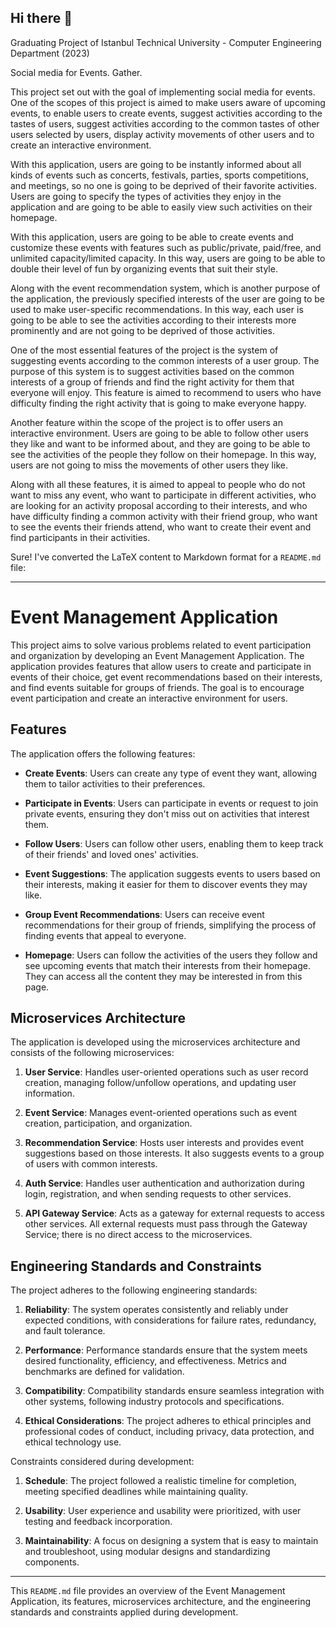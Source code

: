 ## Hi there 👋

Graduating Project of Istanbul Technical University - Computer Engineering Department (2023)

Social media for Events. Gather.


This project set out with the goal of implementing social media for events. One of the scopes of this project is aimed to make users aware of upcoming events, to enable users to create events, suggest activities according to the tastes of users, suggest activities according to the common tastes of other users selected by users, display activity movements of other users and to create an interactive environment.

With this application, users are going to be instantly informed about all kinds of events such as concerts, festivals, parties, sports competitions, and meetings, so no one is going to be deprived of their favorite activities. Users are going to specify the types of activities they enjoy in the application and are going to be able to easily view such activities on their homepage.

With this application, users are going to be able to create events and customize these events with features such as public/private, paid/free, and unlimited capacity/limited capacity. In this way, users are going to be able to double their level of fun by organizing events that suit their style.

Along with the event recommendation system, which is another purpose of the application, the previously specified interests of the user are going to be used to make user-specific recommendations. In this way, each user is going to be able to see the activities according to their interests more prominently and are not going to be deprived of those activities.

One of the most essential features of the project is the system of suggesting events according to the common interests of a user group. The purpose of this system is to suggest activities based on the common interests of a group of friends and find the right activity for them that everyone will enjoy. This feature is aimed to recommend to users who have difficulty finding the right activity that is going to make everyone happy.

Another feature within the scope of the project is to offer users an interactive environment. Users are going to be able to follow other users they like and want to be informed about, and they are going to be able to see the activities of the people they follow on their homepage. In this way, users are not going to miss the movements of other users they like.

Along with all these features, it is aimed to appeal to people who do not want to miss any event, who want to participate in different activities, who are looking for an activity proposal according to their interests, and who have difficulty finding a common activity with their friend group, who want to see the events their friends attend, who want to create their event and find participants in their activities.


Sure! I've converted the LaTeX content to Markdown format for a `README.md` file:

---

# Event Management Application

This project aims to solve various problems related to event participation and organization by developing an Event Management Application. The application provides features that allow users to create and participate in events of their choice, get event recommendations based on their interests, and find events suitable for groups of friends. The goal is to encourage event participation and create an interactive environment for users.

## Features

The application offers the following features:

- **Create Events**: Users can create any type of event they want, allowing them to tailor activities to their preferences.

- **Participate in Events**: Users can participate in events or request to join private events, ensuring they don't miss out on activities that interest them.

- **Follow Users**: Users can follow other users, enabling them to keep track of their friends' and loved ones' activities.

- **Event Suggestions**: The application suggests events to users based on their interests, making it easier for them to discover events they may like.

- **Group Event Recommendations**: Users can receive event recommendations for their group of friends, simplifying the process of finding events that appeal to everyone.

- **Homepage**: Users can follow the activities of the users they follow and see upcoming events that match their interests from their homepage. They can access all the content they may be interested in from this page.

## Microservices Architecture

The application is developed using the microservices architecture and consists of the following microservices:

1. **User Service**: Handles user-oriented operations such as user record creation, managing follow/unfollow operations, and updating user information.

2. **Event Service**: Manages event-oriented operations such as event creation, participation, and organization.

3. **Recommendation Service**: Hosts user interests and provides event suggestions based on those interests. It also suggests events to a group of users with common interests.

4. **Auth Service**: Handles user authentication and authorization during login, registration, and when sending requests to other services.

5. **API Gateway Service**: Acts as a gateway for external requests to access other services. All external requests must pass through the Gateway Service; there is no direct access to the microservices.

## Engineering Standards and Constraints

The project adheres to the following engineering standards:

1. **Reliability**: The system operates consistently and reliably under expected conditions, with considerations for failure rates, redundancy, and fault tolerance.

2. **Performance**: Performance standards ensure that the system meets desired functionality, efficiency, and effectiveness. Metrics and benchmarks are defined for validation.

3. **Compatibility**: Compatibility standards ensure seamless integration with other systems, following industry protocols and specifications.

4. **Ethical Considerations**: The project adheres to ethical principles and professional codes of conduct, including privacy, data protection, and ethical technology use.

Constraints considered during development:

1. **Schedule**: The project followed a realistic timeline for completion, meeting specified deadlines while maintaining quality.

2. **Usability**: User experience and usability were prioritized, with user testing and feedback incorporation.

3. **Maintainability**: A focus on designing a system that is easy to maintain and troubleshoot, using modular designs and standardizing components.

---

This `README.md` file provides an overview of the Event Management Application, its features, microservices architecture, and the engineering standards and constraints applied during development.
